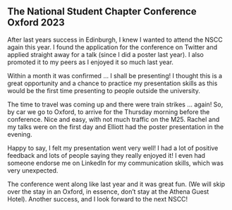 ## The National Student Chapter Conference Oxford 2023

After last years success in Edinburgh, I knew I wanted to attend the NSCC again this year. I found the application for the conference on Twitter and applied straight away for a talk (since I did a poster last year). I also promoted it to my peers as I enjoyed it so much last year. 

Within a month it was confirmed … I shall be presenting! I thought this is a great opportunity and a chance to practice my presentation skills as this would be the first time presenting to people outside the university. 

The time to travel was coming up and there were train strikes … again! So, by car we go to Oxford, to arrive for the Thursday morning before the conference. Nice and easy, with not much traffic on the M25. Rachel and my talks were on the first day and Elliott had the poster presentation in the evening. 

Happy to say, I felt my presentation went very well! I had a lot of positive feedback and lots of people saying they really enjoyed it! I even had someone endorse me on LinkedIn for my communication skills, which was very unexpected. 

The conference went along like last year and it was great fun. (We will skip over the stay in an Oxford, in essence, don’t stay at the Athena Guest Hotel). Another success, and I look forward to the next NSCC!
